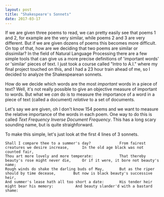 ```yaml
---
layout: post
title: "Shakespeare's Sonnets"
date: 2017-03-17
---
```

<script src="../../../../js/libraries/p5.js" type="text/javascript"></script>
<script src="../../../../js/libraries/p5.dom.js" type="text/javascript"></script>
<script src="../../../../js/time_travel.js"></script>
If we are given three poems to read, we can pretty easily see that poems 1 and 2, for example are the very similar, while poems 2 and 3 are very different. But if we are given dozens of poems this becomes more difficult. On top of that, how are we deciding that two poems are similar or dissimilar? In the field of Natural Language Processing there are a few simple tools that can give us a more precise definitions of 'important words' or 'similar' pieces of text. I just took a course called "Intro to A.I." where my final project touched on this, and I had a 23 hour train ahead of me, so I decided to analyze the Shakespearean sonnets.

How do we decide which words are the most _important_ words in a piece of text? Well, it's not really possible to give an objective measure of important to words. But what we _can_ do is to measure the importance of a word in a piece of text (called a document) _relative_ to a set of documents.

Let's say we are given, oh I don't know 154 poems and we want to measure the relative importance of the words in each poem. One way to do this is called *Text Frequency Inverse Document Frequency*. This has a long scary sounding name, but is quite straighforward. 

To make this simple, let's just look at the first 4 lines of 3 sonnets.

```
Shall I compare thee to a summer's day?				From fairest creatures we desire increase,		In the old age black was not counted fair,
Thou art more lovely and more temperate:			That thereby beauty's rose might never die,		Or if it were, it bore not beauty's name;
Rough winds do shake the darling buds of May,		But as the riper should by time decease,		But now is black beauty's successive heir,
And summer's lease hath all too short a date:		His tender heir might bear his memory:			And beauty slander'd with a bastard shame:
```



<div id = "time-travel" style="display: flex;justify-content: center;"></div>